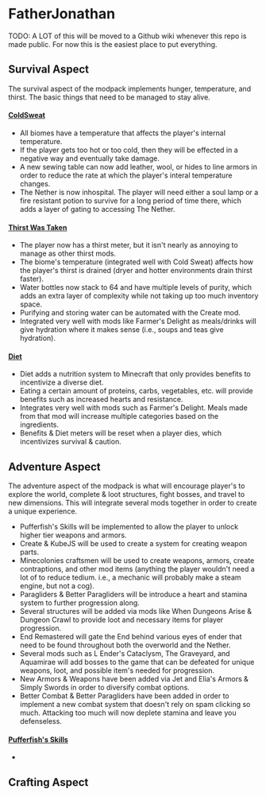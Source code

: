 # FatherJonathan
TODO: A LOT of this will be moved to a Github wiki whenever this repo is made public. For now this is the easiest place to put everything.

## Survival Aspect
The survival aspect of the modpack implements hunger, temperature, and thirst. The basic things that need to be managed to stay alive. 

#### [ColdSweat](https://www.curseforge.com/minecraft/mc-mods/cold-sweat)
- All biomes have a temperature that affects the player's internal temperature.
- If the player gets too hot or too cold, then they will be effected in a negative way and eventually take damage.
- A new sewing table can now add leather, wool, or hides to line armors in order to reduce the rate at which the player's interal temperature changes.
- The Nether is now inhospital. The player will need either a soul lamp or a fire resistant potion to survive for a long period of time there,
  which adds a layer of gating to accessing The Nether.
  
#### [Thirst Was Taken](https://www.curseforge.com/minecraft/mc-mods/thirst-was-taken)
- The player now has a thirst meter, but it isn't nearly as annoying to manage as other thirst mods.
- The biome's temperature (integrated well with Cold Sweat) affects how the player's thirst is drained (dryer and hotter environments drain thirst faster).
- Water bottles now stack to 64 and have multiple levels of purity, which adds an extra layer of complexity while not taking up too much inventory space.
- Purifying and storing water can be automated with the Create mod.
- Integrated very well with mods like Farmer's Delight as meals/drinks will give hydration where it makes sense (i.e., soups and teas give hydration).

#### [Diet](https://www.curseforge.com/minecraft/mc-mods/diet)
- Diet adds a nutrition system to Minecraft that only provides benefits to incentivize a diverse diet.
- Eating a certain amount of proteins, carbs, vegetables, etc. will provide benefits such as increased hearts and resistance.
- Integrates very well with mods such as Farmer's Delight. Meals made from that mod will increase multiple categories based on the ingredients.
- Benefits & Diet meters will be reset when a player dies, which incentivizes survival & caution.


## Adventure Aspect
The adventure aspect of the modpack is what will encourage player's to explore the world, complete & loot structures, fight bosses, and travel to new dimensions.
This will integrate several mods together in order to create a unique experience. 
- Pufferfish's Skills will be implemented to allow the player to unlock higher tier weapons and armors.
- Create & KubeJS will be used to create a system for creating weapon parts.
- Minecolonies craftsmen will be used to create weapons, armors, create contraptions, and other mod items 
    (anything the player wouldn't need a lot of to reduce tedium. i.e., a mechanic will probably make a steam engine, but not a cog).
- Paragliders & Better Paragliders will be introduce a heart and stamina system to further progression along.
- Several structures will be added via mods like When Dungeons Arise & Dungeon Crawl to provide loot and necessary items for player
    progression.
- End Remastered will gate the End behind various eyes of ender that need to be found throughout both the overworld and the Nether.
- Several mods such as L Ender's Cataclysm, The Graveyard, and Aquamirae will add bosses to the game that can be defeated for unique
    weapons, loot, and possible item's needed for progression.
- New Armors & Weapons have been added via Jet and Elia's Armors & Simply Swords in order to diversify combat options.
- Better Combat & Better Paragliders have been added in order to implement a new combat system that doesn't rely on spam clicking 
    so much. Attacking too much will now deplete stamina and leave you defenseless.

#### [Pufferfish's Skills](https://www.curseforge.com/minecraft/mc-mods/puffish-skills)
- 

## Crafting Aspect

